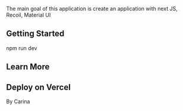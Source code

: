 The main goal of this application is create an application with next JS, Recoil, Material UI

## Getting Started

npm run dev

## Learn More

## Deploy on Vercel

By Carina

